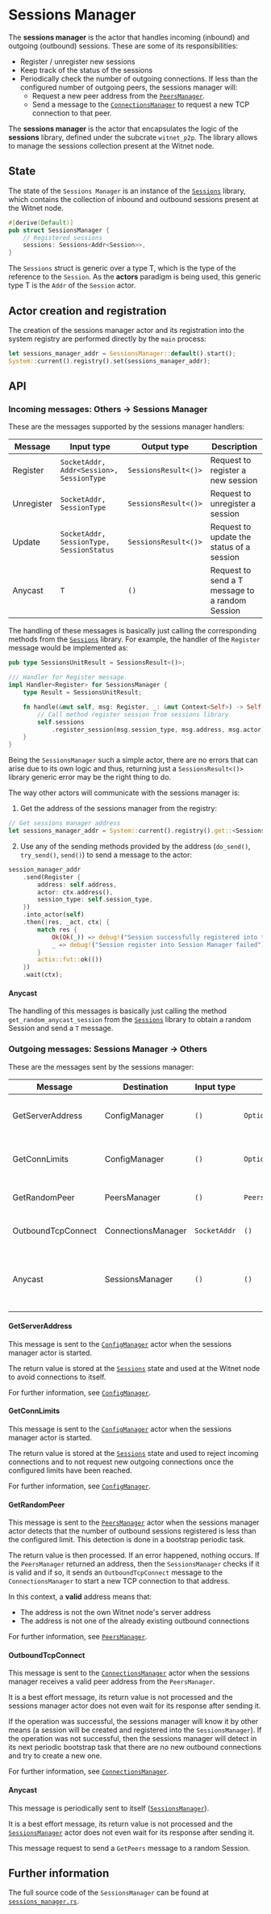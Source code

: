 # Sessions Manager

The __sessions manager__ is the actor that handles incoming (inbound) and outgoing (outbound) sessions. These are some of
its responsibilities:

- Register / unregister new sessions
- Keep track of the status of the sessions
- Periodically check the number of outgoing connections. If less than the configured number of
outgoing peers, the sessions manager will:
    - Request a new peer address from the [`PeersManager`][peers_manager].
    - Send a message to the [`ConnectionsManager`][connections_manager] to request a new TCP
    connection to that peer.

The __sessions manager__ is the actor that encapsulates the logic of the __sessions__ library,
defined under the subcrate `witnet_p2p`. The library allows to manage the sessions collection
present at the Witnet node.

## State

The state of the `Sessions Manager` is an instance of the [`Sessions`][sessions] library,
which contains the collection of inbound and outbound sessions present at the Witnet node.

```rust
#[derive(Default)]
pub struct SessionsManager {
    // Registered sessions
    sessions: Sessions<Addr<Session>>,
}
```

The `Sessions` struct is generic over a type T, which is the type of the reference to the `Session`.
As the __actors__ paradigm is being used, this generic type T is the `Addr` of the `Session` actor. 

## Actor creation and registration

The creation of the sessions manager actor and its registration into the system registry are
performed directly by the `main` process:

```rust
let sessions_manager_addr = SessionsManager::default().start();
System::current().registry().set(sessions_manager_addr);
```

## API
 
### Incoming messages: Others -> Sessions Manager

These are the messages supported by the sessions manager handlers:

| Message       | Input type                                | Output type           | Description                                    |
|---------------|-------------------------------------------|-----------------------|------------------------------------------------|
| Register      | `SocketAddr, Addr<Session>, SessionType`  | `SessionsResult<()>`  | Request to register a new session              |
| Unregister    | `SocketAddr, SessionType`                 | `SessionsResult<()>`  | Request to unregister a session                |
| Update        | `SocketAddr, SessionType, SessionStatus`  | `SessionsResult<()>`  | Request to update the status of a session      |
| Anycast<T>    | `T`                                       | `()`                  | Request to send a T message to a random Session|

The handling of these messages is basically just calling the corresponding methods from the
[`Sessions`][sessions] library. For example, the handler of the `Register` message would be
implemented as:

```rust
pub type SessionsUnitResult = SessionsResult<()>;

/// Handler for Register message.
impl Handler<Register> for SessionsManager {
    type Result = SessionsUnitResult;

    fn handle(&mut self, msg: Register, _: &mut Context<Self>) -> Self::Result {
        // Call method register session from sessions library
        self.sessions
            .register_session(msg.session_type, msg.address, msg.actor)
    }
}
```

Being the `SessionsManager` such a simple actor, there are no errors that can arise due to its own
logic and thus, returning just a `SessionsResult<()>` library generic error may be the right thing
to do.

The way other actors will communicate with the sessions manager is:

1. Get the address of the sessions manager from the registry:
```rust
// Get sessions manager address
let sessions_manager_addr = System::current().registry().get::<SessionsManager>();
```

2. Use any of the sending methods provided by the address (`do_send()`, `try_send()`, `send()`) to
send a message to the actor:
```rust
session_manager_addr
    .send(Register {
        address: self.address,
        actor: ctx.address(),
        session_type: self.session_type,
    })
    .into_actor(self)
    .then(|res, _act, ctx| {
        match res {
            Ok(Ok(_)) => debug!("Session successfully registered into the Session Manager"),
            _ => debug!("Session register into Session Manager failed")
        }
        actix::fut::ok(())
    })
    .wait(ctx);
```
#### Anycast<T>

The handling of this messages is basically just calling the method `get_random_anycast_session` from the
[`Sessions`][sessions] library to obtain a random Session and send a `T` message.

### Outgoing messages: Sessions Manager -> Others

These are the messages sent by the sessions manager:

| Message               | Destination           | Input type    | Output type                       | Description                                           |
|-----------------------|-----------------------|---------------|-----------------------------------|-------------------------------------------------------|
| GetServerAddress      | ConfigManager         | `()`          | `Option<SocketAddr>`              | Request the config server address                     |
| GetConnLimits         | ConfigManager         | `()`          | `Option<(u16, u16)>`              | Request the config connections limits                 |
| GetRandomPeer         | PeersManager          | `()`          | `PeersResult<Option<SocketAddr>>` | Request the address of a peer                         |
| OutboundTcpConnect    | ConnectionsManager    | `SocketAddr`  | `()`                              | Request a TCP conn to an address                      | 
| Anycast<GetPeers>     | SessionsManager       | `()`          | `()`                              | Request to send a GetPeers message to a random Session|

#### GetServerAddress

This message is sent to the [`ConfigManager`][config_manager] actor when the sessions manager actor
is started.

The return value is stored at the [`Sessions`][sessions] state and used at the Witnet node to avoid
connections to itself.

For further information, see [`ConfigManager`][config_manager].

#### GetConnLimits
 
This message is sent to the [`ConfigManager`][config_manager] actor when the sessions manager actor
is started.

The return value is stored at the [`Sessions`][sessions] state and used to reject incoming
connections and to not request new outgoing connections once the configured limits have been
reached.

For further information, see [`ConfigManager`][config_manager].

#### GetRandomPeer

This message is sent to the [`PeersManager`][peers_manager] actor when the sessions manager actor
detects that the number of outbound sessions registered is less than the configured limit. This
detection is done in a bootstrap periodic task.

The return value is then processed. If an error happened, nothing occurs. If the `PeersManager`
returned an address, then the `SessionsManager` checks if it is valid and if so, it sends an 
`OutboundTcpConnect` message to the `ConnectionsManager` to start a new TCP connection to that
address.

In this context, a __valid__ address means that:

- The address is not the own Witnet node's server address
- The address is not one of the already existing outbound connections  

For further information, see [`PeersManager`][peers_manager].
 
#### OutboundTcpConnect 

This message is sent to the [`ConnectionsManager`][connections_manager] actor when the sessions
manager receives a valid peer address from the `PeersManager`.

It is a best effort message, its return value is not processed and the sessions manager actor does
not even wait for its response after sending it.

If the operation was successful, the sessions manager will know it by other means (a session will be
created and registered into the `SessionsManager`). If the operation was not successful, then the
sessions manager will detect in its next periodic bootstrap task that there are no new outbound
connections and try to create a new one.

For further information, see [`ConnectionsManager`][connections_manager].

#### Anycast<GetPeers>
This message is periodically sent to itself ([`SessionsManager`][sessions_manager]).

It is a best effort message, its return value is not processed and the [`SessionsManager`][sessions_manager] 
actor does not even wait for its response after sending it.

This message request to send a `GetPeers` message to a random Session. 

## Further information
The full source code of the `SessionsManager` can be found at [`sessions_manager.rs`][sessions_manager].

[connections_manager]: https://github.com/witnet/witnet-rust/blob/master/core/src/actors/connections_manager.rs
[peers_manager]: https://github.com/witnet/witnet-rust/blob/master/core/src/actors/peers_manager.rs
[sessions_manager]: https://github.com/witnet/witnet-rust/blob/master/core/src/actors/sessions_manager.rs
[config_manager]: https://github.com/witnet/witnet-rust/blob/master/core/src/actors/config_manager.rs
[sessions]: https://github.com/witnet/witnet-rust/blob/master/p2p/src/sessions/mod.rs
